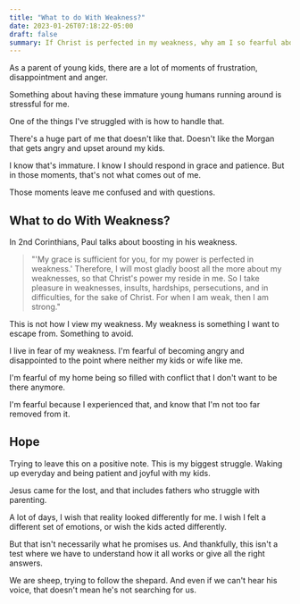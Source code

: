 ```yaml
---
title: "What to do With Weakness?"
date: 2023-01-26T07:18:22-05:00
draft: false
summary: If Christ is perfected in my weakness, why am I so fearful about it?
---
```


As a parent of young kids, there are a lot of moments of frustration, disappointment and anger.

Something about having these immature young humans running around is stressful for me.

One of the things I've struggled with is how to handle that.

There's a huge part of me that doesn't like that. Doesn't like the Morgan that gets angry and upset around my kids.

I know that's immature. I know I should respond in grace and patience. But in those moments, that's not what comes out of me.

Those moments leave me confused and with questions.

## What to do With Weakness?

In 2nd Corinthians, Paul talks about boosting in his weakness.

> "'My grace is sufficient for you, for my power is perfected in weakness.' Therefore, I will most gladly boost all the more about my weaknesses, so that Christ's power my reside in me. So I take pleasure in weaknesses, insults, hardships, persecutions, and in difficulties, for the sake of Christ. For when I am weak, then I am strong."

This is not how I view my weakness. My weakness is something I want to escape from. Something to avoid.

I live in fear of my weakness. I'm fearful of becoming angry and disappointed to the point where neither my kids or wife like me.

I'm fearful of my home being so filled with conflict that I don't want to be there anymore.

I'm fearful because I experienced that, and know that I'm not too far removed from it.

## Hope

Trying to leave this on a positive note. This is my biggest struggle. Waking up everyday and being patient and joyful with my kids.

Jesus came for the lost, and that includes fathers who struggle with parenting.

A lot of days, I wish that reality looked differently for me. I wish I felt a different set of emotions, or wish the kids acted differently.

But that isn't necessarily what he promises us. And thankfully, this isn't a test where we have to understand how it all works or give all the right answers.

We are sheep, trying to follow the shepard. And even if we can't hear his voice, that doesn't mean he's not searching for us.
